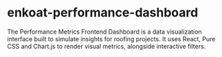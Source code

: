 # enkoat-performance-dashboard
The Performance Metrics Frontend Dashboard is a data visualization interface built to simulate insights for roofing projects. It uses React, Pure CSS and Chart.js to render visual metrics, alongside interactive filters.
